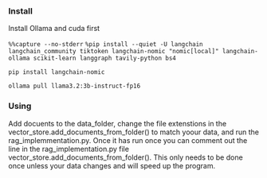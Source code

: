 ### Install 
Install Ollama and cuda first

`%%capture --no-stderr`
`%pip install --quiet -U langchain langchain_community tiktoken langchain-nomic "nomic[local]" langchain-ollama scikit-learn langgraph tavily-python bs4`

`pip install langchain-nomic`

`ollama pull llama3.2:3b-instruct-fp16`

### Using
Add docuents to the data_folder, change the file extenstions in the vector_store.add_documents_from_folder() to match yoour data, and run the rag_implemmentation.py. Once it has run once you can comment out the line in the rag_implementation.py file vector_store.add_documents_from_folder(). This only needs to be done once unless your data changes and will speed up the program.

